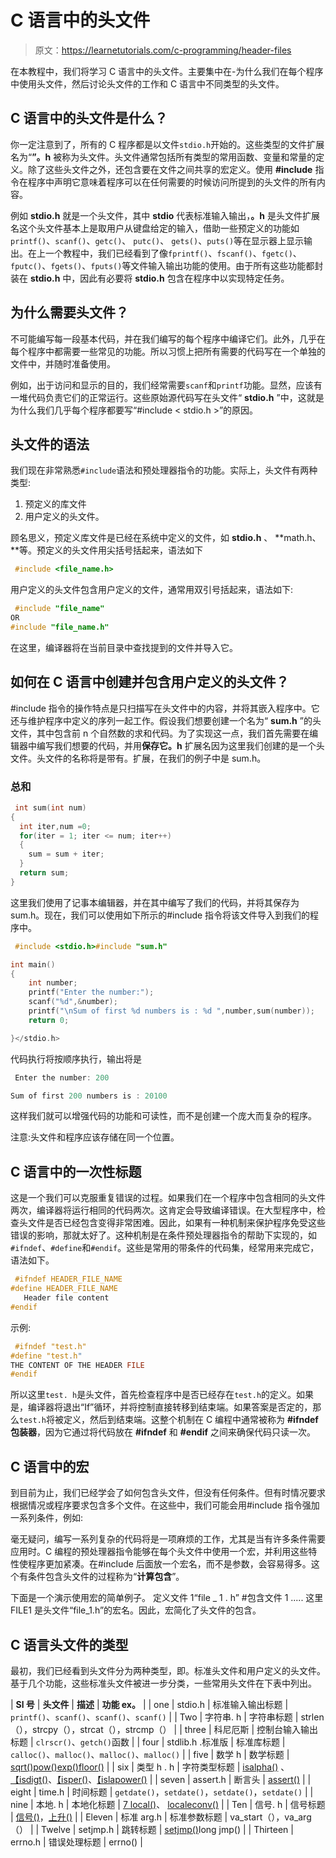 # C 语言中的头文件

> 原文：<https://learnetutorials.com/c-programming/header-files>

在本教程中，我们将学习 C 语言中的头文件。主要集中在-为什么我们在每个程序中使用头文件，然后讨论头文件的工作和 C 语言中不同类型的头文件。

## C 语言中的头文件是什么？

你一定注意到了，所有的 C 程序都是以文件`stdio.h`开始的。这些类型的文件扩展名为“**”。h** 被称为头文件。头文件通常包括所有类型的常用函数、变量和常量的定义。除了这些头文件之外，还包含要在文件之间共享的宏定义。使用 **#include** 指令在程序中声明它意味着程序可以在任何需要的时候访问所提到的头文件的所有内容。

例如 **stdio.h** 就是一个头文件，其中 **stdio** 代表标准输入输出，**。h** 是头文件扩展名这个头文件基本上是取用户从键盘给定的输入，借助一些预定义的功能如`printf()`、`scanf()`、`getc()`、 `putc()`、 `gets()`、`puts()`等在显示器上显示输出。在上一个教程中，我们已经看到了像`fprintf()`、`fscanf()`、`fgetc()`、 `fputc()`、`fgets()`、`fputs()`等文件输入输出功能的使用。由于所有这些功能都封装在 **stdio.h** 中，因此有必要将 **stdio.h** 包含在程序中以实现特定任务。

## 为什么需要头文件？

不可能编写每一段基本代码，并在我们编写的每个程序中编译它们。此外，几乎在每个程序中都需要一些常见的功能。所以习惯上把所有需要的代码写在一个单独的文件中，并随时准备使用。

例如，出于访问和显示的目的，我们经常需要`scanf`和`printf`功能。显然，应该有一堆代码负责它们的正常运行。这些原始源代码写在头文件“ **stdio.h** ”中，这就是为什么我们几乎每个程序都要写“#include < stdio.h >”的原因。

## 头文件的语法

我们现在非常熟悉`#include`语法和预处理器指令的功能。实际上，头文件有两种类型:

1.  预定义的库文件
2.  用户定义的头文件。

顾名思义，预定义库文件是已经在系统中定义的文件，如 **stdio.h** 、 **math.h、**等。预定义的头文件用尖括号括起来，语法如下

```c
 #include <file_name.h> 

```

用户定义的头文件包含用户定义的文件，通常用双引号括起来，语法如下:

```c
 #include "file_name"  
OR
#include "file_name.h" 

```

在这里，编译器将在当前目录中查找提到的文件并导入它。

## 如何在 C 语言中创建并包含用户定义的头文件？

#include 指令的操作特点是只扫描写在头文件中的内容，并将其嵌入程序中。它还与维护程序中定义的序列一起工作。假设我们想要创建一个名为“ **sum.h** ”的头文件，其中包含前 n 个自然数的求和代码。为了实现这一点，我们首先需要在编辑器中编写我们想要的代码，并用**保存它。h** 扩展名因为这里我们创建的是一个头文件。头文件的名称将是带有。扩展，在我们的例子中是 sum.h。

### 总和

```c
 int sum(int num)
{
  int iter,num =0;
  for(iter = 1; iter <= num; iter++)
  {
    sum = sum + iter;
  }
  return sum;
} 

```

这里我们使用了记事本编辑器，并在其中编写了我们的代码，并将其保存为 sum.h。现在，我们可以使用如下所示的#include 指令将该文件导入到我们的程序中。

```c
 #include <stdio.h>#include "sum.h"

int main()
{
    int number;
    printf("Enter the number:");
    scanf("%d",&number);
    printf("\nSum of first %d numbers is : %d ",number,sum(number));
    return 0;

}</stdio.h> 

```

代码执行将按顺序执行，输出将是

```c
 Enter the number: 200

Sum of first 200 numbers is : 20100 
```

这样我们就可以增强代码的功能和可读性，而不是创建一个庞大而复杂的程序。

注意:头文件和程序应该存储在同一个位置。

## C 语言中的一次性标题

这是一个我们可以克服重复错误的过程。如果我们在一个程序中包含相同的头文件两次，编译器将运行相同的代码两次。这肯定会导致编译错误。在大型程序中，检查头文件是否已经包含变得非常困难。因此，如果有一种机制来保护程序免受这些错误的影响，那就太好了。这种机制是在条件预处理器指令的帮助下实现的，如`#ifndef`、`#define`和`#endif`。这些是常用的带条件的代码集，经常用来完成它，语法如下。

```c
 #ifndef HEADER_FILE_NAME
#define HEADER_FILE_NAME
   Header file content
#endif 

```

示例:

```c
 #ifndef "test.h"
#define "test.h"
THE CONTENT OF THE HEADER FILE 
#endif 

```

所以这里`test. h`是头文件，首先检查程序中是否已经存在`test.h`的定义。如果是，编译器将退出“If”循环，并将控制直接转移到结束端。如果答案是否定的，那么`test.h`将被定义，然后到结束端。这整个机制在 C 编程中通常被称为 **#ifndef 包装器**，因为它通过将代码放在 **#ifndef** 和 **#endif** 之间来确保代码只读一次。

## C 语言中的宏

到目前为止，我们已经学会了如何包含头文件，但没有任何条件。但有时情况要求根据情况或程序要求包含多个文件。在这些中，我们可能会用#include 指令强加一系列条件，例如:

毫无疑问，编写一系列复杂的代码将是一项麻烦的工作，尤其是当有许多条件需要应用时。C 编程的预处理器指令能够在每个头文件中使用一个宏，并利用这些特性使程序更加紧凑。在#include 后面放一个宏名，而不是参数，会容易得多。这个有条件包含头文件的过程称为“**计算包含**”。

下面是一个演示使用宏的简单例子。
定义文件 1“file _ 1 . h”
#包含文件 1
.....
这里 FILE1 是头文件“file_1.h”的宏名。因此，宏简化了头文件的包含。

## C 语言头文件的类型

最初，我们已经看到头文件分为两种类型，即。标准头文件和用户定义的头文件。基于几个功能，这些标准头文件被进一步分类，一些常用头文件在下表中列出。

| **Sl 号** | **头文件** | **描述** | **功能 ex。** |
| one | stdio.h | 标准输入输出标题 | `printf()`、`scanf()`、`scanf()`、`scanf()` |
| Two | 字符串. h | 字符串标题 | strlen（），strcpy（），strcat（），strcmp（） |
| three | 科尼厄斯 | 控制台输入输出标题 | `clrscr()`、`getch()`函数 |
| four | stdlib.h .标准版 | 标准库标题 | `calloc()`、`malloc()`、`malloc()`、`malloc()` |
| five | 数学 h | 数学标题 | [sqrt()](../../c-programming/library-functions/sqrt)[pow()](../../c-programming/library-functions/pow)[exp()](../../c-programming/library-functions/exp)[floor()](../../c-programming/library-functions/floor) |
| six | 类型 h . h | 字符类型标题 | [isalpha()](../../c-programming/library-functions/isalpha) 、[【isdigt()](../../c-programming/library-functions/isdigit)、[【isper()](../../c-programming/library-functions/isupper)、[【islapower()](../../c-programming/library-functions/islower) |
| seven | assert.h | 断言头 | [assert()](../../c-programming/library-functions/assert) |
| eight | time.h | 时间标题 | `getdate()`，`setdate()`，`setdate()`，`setdate()` |
| nine | 本地. h | 本地化标题 | [7 local()](../../c-programming/library-functions/setlocale)、 [localeconv()](../../c-programming/library-functions/localeconv) |
| Ten | 信号. h | 信号标题 | [信号()](../../c-programming/library-functions/signal)，[上升()](../../c-programming/library-functions/raise) |
| Eleven | 标准 arg.h | 标准参数标题 | va_start（），va_arg（） |
| Twelve | setjmp.h | 跳转标题 | [setjmp()](../../c-programming/library-functions/longjmp)long jmp() |
| Thirteen | errno.h | 错误处理标题 | errno() |